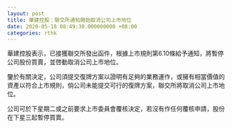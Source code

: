 ```yaml
---
layout: post
title: 華建控股：聯交所通知開始取消公司上市地位
date: 2020-05-18 08:49:30.000000000 +08:00
categories: rthk
---
```


華建控股表示，已接獲聯交所發出函件，根據上市規則第6.10條給予通知，將暫停公司股份買賣，並啓動取消公司上市地位。

鑒於有關決定，公司須提交復牌方案以證明有足夠的業務運作，或擁有相當價值的資產以符合上市規則，倘公司未能提交可行的復牌方案，聯交所將取消公司上市地位。

公司可於下星期二或之前要求上市委員會覆核決定，若沒有作任何覆核申請，股份在下星三起暫停買賣。
